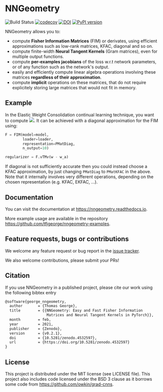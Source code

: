 # NNGeometry

![Build Status](https://github.com/tfjgeorge/nngeometry/actions/workflows/nngeometry.yml/badge.svg) [![codecov](https://codecov.io/gh/tfjgeorge/nngeometry/branch/master/graph/badge.svg)](https://codecov.io/gh/tfjgeorge/nngeometry) [![DOI](https://zenodo.org/badge/208082966.svg)](https://zenodo.org/badge/latestdoi/208082966) [![PyPI version](https://badge.fury.io/py/nngeometry.svg)](https://badge.fury.io/py/nngeometry)



NNGeometry allows you to:
 - compute **Fisher Information Matrices** (FIM) or derivates, using efficient approximations such as low-rank matrices, KFAC, diagonal and so on.
 - compute finite-width **Neural Tangent Kernels** (Gram matrices), even for multiple output functions.
 - compute **per-examples jacobians** of the loss w.r.t network parameters, or of any function such as the network's output.
 - easily and efficiently compute linear algebra operations involving these matrices **regardless of their approximation**.
 - compute **implicit** operations on these matrices, that do not require explicitely storing large matrices that would not fit in memory.

## Example

In the Elastic Weight Consolidation continual learning technique, you want to compute <img src="https://render.githubusercontent.com/render/math?math=\left(\mathbf{w}-\mathbf{w}_{A}\right)^{\top}F\left(\mathbf{w}-\mathbf{w}_{A}\right)">. It can be achieved with a diagonal approximation for the FIM using: 
```python
F = FIM(model=model,
        loader=loader,
        representation=PMatDiag,
        n_output=10)

regularizer = F.vTMv(w - w_a)
```
If diagonal is not sufficiently accurate then you could instead choose a KFAC approximation, by just changing `PMatDiag` to `PMatKFAC` in the above. Note that it internally involves very different operations, depending on the chosen representation (e.g. KFAC, EKFAC, ...).

## Documentation

You can visit the documentation at https://nngeometry.readthedocs.io.

More example usage are available in the repository https://github.com/tfjgeorge/nngeometry-examples.

## Feature requests, bugs or contributions

We welcome any feature request or bug report in the [issue tracker](https://github.com/tfjgeorge/nngeometry/issues).

We also welcome contributions, please submit your PRs!

## Citation

If you use NNGeometry in a published project, please cite our work using the following bibtex entry

```tex
@software{george_nngeometry,
  author       = {Thomas George},
  title        = {{NNGeometry: Easy and Fast Fisher Information 
                   Matrices and Neural Tangent Kernels in PyTorch}},
  month        = feb,
  year         = 2021,
  publisher    = {Zenodo},
  version      = {v0.2.1},
  doi          = {10.5281/zenodo.4532597},
  url          = {https://doi.org/10.5281/zenodo.4532597}
}
```

## License

This project is distributed under the MIT license (see LICENSE file).
This project also includes code licensed under the BSD 3 clause as it borrows some code from https://github.com/owkin/grad-cnns.

